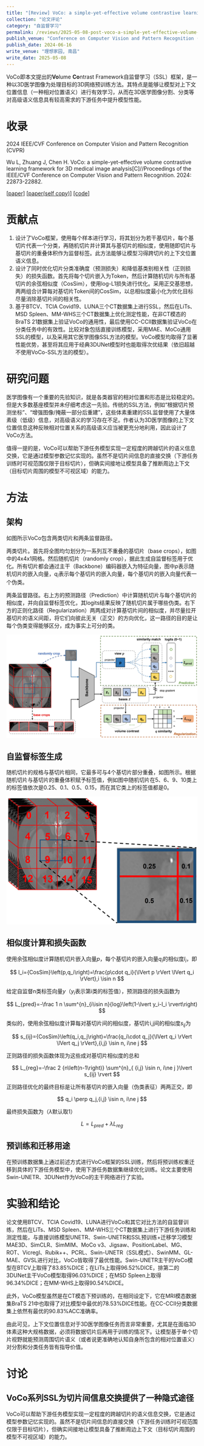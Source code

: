 ```yaml
---
title: "[Review] VoCo: a simple-yet-effective volume contrastive learning framework for 3D medical image analysis"
collection: "论文评论"
category: "自监督学习"
permalink: /reviews/2025-05-08-post-voco-a-simple-yet-effective-volume-contrastive-learning-framework-for-3d-medical-image-analysis
publish_venue: "Conference on Computer Vision and Pattern Recognition (CVPR), Seattle, Washington, USA"
publish_date: 2024-06-16
write_venue: "理想家园, 南昌"
write_date: 2025-05-08
---
```


VoCo即本文提出的**Vo**lume **Co**ntrast Framework自监督学习（SSL）框架，是一种以3D医学图像为处理目标的3D网络预训练方法。其特点是能够让模型对上下文位置信息（一种相对位置语义）进行有效学习，从而在3D医学图像分割、分类等对高级语义信息具有较高需求的下游任务中提升模型性能。

# 收录

2024 IEEE/CVF Conference on Computer Vision and Pattern Recognition (CVPR)

Wu L, Zhuang J, Chen H. VoCo: a simple-yet-effective volume contrastive learning framework for 3D medical image analysis[C]//Proceedings of the IEEE/CVF Conference on Computer Vision and Pattern Recognition. 2024: 22873-22882.

[[paper]](https://doi.org/10.1109/CVPR52733.2024.02158) [[paper(self copy)]](/files/reviews/VoCo_MedSSL/VoCo%20a%20simple-yet-effective%20volume%20contrastive%20learning%20framework%20for%203d%20medical%20image%20analysis.pdf) [[code]](https://github.com/Luffy03/VoCo)

# 贡献点

1. 设计了VoCo框架，使用每个样本进行学习，将其划分为若干基切片，每个基切片代表一个分类，再随机切片并计算其与基切片的相似度，使用随即切片与基切片的重叠体积作为监督标签。此方法能够让模型习得跨切片的上下文位置语义信息。
2. 设计了同时优化切片分类准确度（预测损失）和降低基类别相关性（正则损失）的损失函数。首先将每个切片嵌入为Token，然后计算随机切片与所有基切片的余弦相似度（CosSim），使用log-L1损失进行优化。采用正交基思想，两两组合计算每对基切片Token间的CosSim，以总相似度最小化为优化目标尽量消除基切片间的相关性。
3. 基于BTCV、TCIA Covid19、LUNA三个CT数据集上进行SSL，然后在LiTs、MSD Spleen、MM-WHS三个CT数据集上优化测定性能，在非CT模态的BraTS 21数据集上验证VoCo的通用性，最后使用CC-CCII数据集验证VoCo在分类任务中的有效性。比较对象包括直接训练模型，采用MAE、MoCo通用SSL的模型，以及采用其它医学图像SSL方法的模型。VoCo模型均取得了显著性能优势，甚至将其应用于经典3DUNet模型时也能取得次优结果（依旧超越不使用VoCo-SSL方法的模型）。

# 研究问题

医学图像有一个重要的先验知识，就是各类器官的相对位置和形态是比较稳定的。但是大多数基座模型并未仔细考虑这一先验。传统的SSL方法，例如“根据切片预测坐标”、“增强图像/掩蔽一部分后重建”，这些体素重建的SSL监督使用了大量体素级（低级）信息，对高级语义的学习存在不足。作者认为3D医学图像的上下文位置信息这种反映相对位置关系的高级语义应当被更充分地利用，因此设计了VoCo方法。

值得一提的是，VoCo可以帮助下游任务模型实现一定程度的跨越切片的语义信息交换，它是通过模型参数记忆实现的。虽然不是切片间信息的直接交换（下游任务训练时可视范围仅限于目标切片），但确实间接地让模型具备了推断周边上下文（目标切片周围的模型不可视区域）的能力。

# 方法

## 架构

如图所示VoCo包含两类切片和两条监督路径。

两类切片。首先将全图均匀划分为一系列互不重叠的基切片（base crops），如图中的4x4x1网格。然后随机切片（randomly crop），据此生成自监督标签用于优化。所有切片都会通过主干（Backbone）编码器嵌入为特征向量，图中$p$表示随机切片的嵌入向量，$q_i$表示每个基切片的嵌入向量，每个基切片的嵌入向量代表一个伪类。

两条监督路径。右上方的预测路径（Prediction）中计算随机切片与每个基切片的相似度，并向自监督标签优化，其logits结果反映了随机切片属于哪些伪类。右下方的正则化路径（Regularization）两两成对计算基切片间的相似度，并尽量拉开基切片的语义间距，将它们向彼此无关（正交）的方向优化，这一路径的目的是让每个伪类变得能够区分，成为事实上可分的类。

![VoCo_Arch](/images/reviews/VoCo%20a%20simple-yet-effective%20volume%20contrastive%20learning%20framework%20for%203D%20medical%20image%20analysis/VoCo_arch.png)

## 自监督标签生成

随机切片的规格与基切片相同，它最多可与4个基切片部分重叠，如图所示。根据随机切片与基切片的重叠体积赋予标签值，例如图中随机切片在5、6、9、10类上的标签值依次是0.25、0.1、0.5、0.15，而在其它类上的标签值都是0。

![label_gen](/images/reviews/VoCo%20a%20simple-yet-effective%20volume%20contrastive%20learning%20framework%20for%203D%20medical%20image%20analysis/label_gen.png)

## 相似度计算和损失函数

使用余弦相似度计算随机切片嵌入向量$p$，每个基切片的嵌入向量$q_i$的相似度$l_i$，即

$$
l_i={CosSim}\left(p,q_i\right)=\frac{p\cdot q_i}{\lVert p \rVert \lVert q_i \rVert},i \isin n
$$

给定自监督n类标签向量$y$（$y_i$表示第i类的标签值），预测路径的损失函数为

$$
L_{pred}=-\frac 1 n \sum^{n}_{i\isin n}{log}\left(1-\lvert y_i-l_i \rvert\right)
$$

类似的，使用余弦相似度计算每对基切片间的相似度，基切片i,j间的相似度$s_{ij}$为

$$
s_{ij}={CosSim}\left(q_i,q_j\right)=\frac{q_i\cdot q_j}{\lVert q_i \rVert \lVert q_j \rVert},{i,j} \isin n, i\ne j
$$

正则路径的损失函数体现为这些成对基切片相似度的总和

$$
L_{reg}=-\frac 2 {n\left(n-1\right)} \sum^{n}_{ {i,j} \isin n, i\ne j }\lvert s_{ij} \rvert
$$

正则路径优化的最终目标是让所有基切片的嵌入向量（伪类表征）两两正交，即

$$
q_i \perp q_j,{i,j} \isin n, i\ne j
$$

最终损失函数为（$\lambda$默认取1）

$$
L=L_{pred}+\lambda L_{reg}
$$

## 预训练和迁移用途

在预训练数据集上通过前述方式进行VoCo框架的SSL训练，然后将预训练权重迁移到具体的下游任务模型中，使用下游任务数据集继续优化训练。论文主要使用Swin-UNETR、3DUNet作为VoCo的主干网络进行了实验。

# 实验和结论

论文使用BTCV、TCIA Covid19、LUNA进行VoCo和其它对比方法的自监督训练，然后在LiTs、MSD Spleen、MM-WHS三个CT数据集上进行下游任务训练和测定性能，与直接训练模型UNETR、Swin-UNETR和SSL预训练+迁移学习模型MAE3D、SimCLR、SimMIM、MoCo v3、Jigsaw、PositionLabel、MG、ROT、Vicregl、Rubik++、PCRL、Swin-UNETR（SSL模式）、SwinMM、GL-MAE、GVSL进行对比，VoCo皆取得了最优性能。Swin-UNETR主干的VoCo模型在BTCV上取得了83.85%DICE；在LiTs上取得96.52%DICE，排第二的3DUNet主干VoCo模型取得96.03%DICE；在MSD Spleen上取得96.34%DICE；在MM-WHS上取得90.54%DICE。

此外，VoCo模型虽然是在CT模态下预训练的，在相同设定下，它在MRI模态数据集BraTS 21中也取得了对比模型中最优的78.53%DICE性能。在CC-CCII分类数据集上依然有最优的90.83%ACC准确率。

由此可见，上下文位置信息对于3D医学图像任务而言非常重要，尤其是在面临3D体素这种大规格数据，必须将数据切片后再用于训练的情况下。让模型基于单个切片视野就能预测周围切片语义（或者说更准确地认知自身所包含的相对位置语义）对分割和分类任务皆有指导价值。

# 讨论

## VoCo系列SSL为切片间信息交换提供了一种隐式途径

VoCo可以帮助下游任务模型实现一定程度的跨越切片的语义信息交换，它是通过模型参数记忆实现的。虽然不是切片间信息的直接交换（下游任务训练时可视范围仅限于目标切片），但确实间接地让模型具备了推断周边上下文（目标切片周围的模型不可视区域）的能力。
